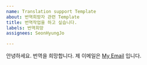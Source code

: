 ```yaml
---
name: Translation support Template
about: 번역희망자 관련 Template
title: 번역작업을 하고 싶습니다.
labels: 번역희망
assignees: SeonHyungJo

---
```


안녕하세요. 번역을 희망합니다.
제 이메일은 [My Email]() 입니다.
